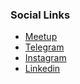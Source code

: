 ### Social Links
* [Meetup](https://www.meetup.com/meetup-group-fcxeccgx/?eventOrigin=your_groups)
* [Telegram](https://t.me/+6WX_quJRujAwYjE9)
* [Instagram](https://www.instagram.com/jcoe_cyber_sentinels?igsh=bHBocHk0cWgwMmc0)
* [Linkedin](https://www.linkedin.com/company/108595742/)


